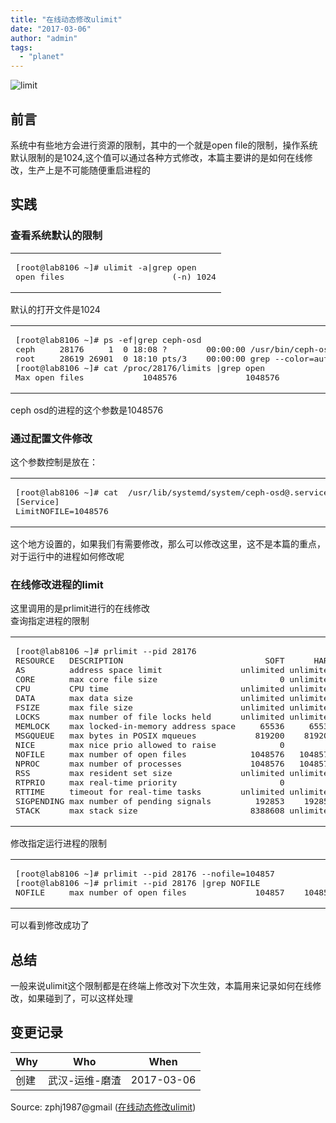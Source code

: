 ```yaml
---
title: "在线动态修改ulimit"
date: "2017-03-06"
author: "admin"
tags: 
  - "planet"
---
```


  
![limit](images/limit.jpg)  

## 前言

系统中有些地方会进行资源的限制，其中的一个就是open file的限制，操作系统默认限制的是1024,这个值可以通过各种方式修改，本篇主要讲的是如何在线修改，生产上是不可能随便重启进程的  

## 实践

### 查看系统默认的限制

<table><tbody><tr><td class="code"><pre><span class="line">[root@lab8106 ~]<span class="comment"># ulimit -a|grep open</span></span><br><span class="line">open files                      (-n) <span class="number">1024</span></span><br></pre></td></tr></tbody></table>

默认的打开文件是1024  

<table><tbody><tr><td class="code"><pre><span class="line">[root@lab8106 ~]<span class="comment"># ps -ef|grep ceph-osd</span></span><br><span class="line">ceph     <span class="number">28176</span>     <span class="number">1</span>  <span class="number">0</span> <span class="number">18</span>:<span class="number">08</span> ?        <span class="number">00</span>:<span class="number">00</span>:<span class="number">00</span> /usr/bin/ceph-osd <span class="operator">-f</span> --cluster ceph --id <span class="number">0</span> --setuser ceph --setgroup ceph</span><br><span class="line">root     <span class="number">28619</span> <span class="number">26901</span>  <span class="number">0</span> <span class="number">18</span>:<span class="number">10</span> pts/<span class="number">3</span>    <span class="number">00</span>:<span class="number">00</span>:<span class="number">00</span> grep --color=auto ceph-osd</span><br><span class="line">[root@lab8106 ~]<span class="comment"># cat /proc/28176/limits |grep open</span></span><br><span class="line">Max open files            <span class="number">1048576</span>              <span class="number">1048576</span>              files</span><br></pre></td></tr></tbody></table>

ceph osd的进程的这个参数是1048576

### 通过配置文件修改

这个参数控制是放在：  

<table><tbody><tr><td class="code"><pre><span class="line">[root@lab8106 ~]<span class="comment"># cat  /usr/lib/systemd/system/ceph-osd@.service |grep LimitNOFILE -B 1</span></span><br><span class="line">[Service]</span><br><span class="line">LimitNOFILE=<span class="number">1048576</span></span><br></pre></td></tr></tbody></table>

这个地方设置的，如果我们有需要修改，那么可以修改这里，这不是本篇的重点，对于运行中的进程如何修改呢

### 在线修改进程的limit

这里调用的是prlimit进行的在线修改  
查询指定进程的限制  

<table><tbody><tr><td class="code"><pre><span class="line">[root@lab8106 ~]<span class="comment"># prlimit --pid 28176</span></span><br><span class="line">RESOURCE   DESCRIPTION                             SOFT      HARD UNITS</span><br><span class="line">AS         address space <span class="built_in">limit</span>                unlimited unlimited bytes</span><br><span class="line">CORE       max core file size                         <span class="number">0</span> unlimited blocks</span><br><span class="line">CPU        CPU time                           unlimited unlimited seconds</span><br><span class="line">DATA       max data size                      unlimited unlimited bytes</span><br><span class="line">FSIZE      max file size                      unlimited unlimited blocks</span><br><span class="line">LOCKS      max number of file locks held      unlimited unlimited </span><br><span class="line">MEMLOCK    max locked-in-memory address space     <span class="number">65536</span>     <span class="number">65536</span> bytes</span><br><span class="line">MSGQUEUE   max bytes <span class="keyword">in</span> POSIX mqueues            <span class="number">819200</span>    <span class="number">819200</span> bytes</span><br><span class="line">NICE       max nice prio allowed to raise             <span class="number">0</span>         <span class="number">0</span> </span><br><span class="line">NOFILE     max number of open files             <span class="number">1048576</span>   <span class="number">1048576</span> </span><br><span class="line">NPROC      max number of processes              <span class="number">1048576</span>   <span class="number">1048576</span> </span><br><span class="line">RSS        max resident <span class="built_in">set</span> size              unlimited unlimited pages</span><br><span class="line">RTPRIO     max real-time priority                     <span class="number">0</span>         <span class="number">0</span> </span><br><span class="line">RTTIME     timeout <span class="keyword">for</span> real-time tasks        unlimited unlimited microsecs</span><br><span class="line">SIGPENDING max number of pending signals         <span class="number">192853</span>    <span class="number">192853</span> </span><br><span class="line">STACK      max stack size                       <span class="number">8388608</span> unlimited bytes</span><br></pre></td></tr></tbody></table>

修改指定运行进程的限制  

<table><tbody><tr><td class="code"><pre><span class="line">[root@lab8106 ~]<span class="comment"># prlimit --pid 28176 --nofile=104857</span></span><br><span class="line">[root@lab8106 ~]<span class="comment"># prlimit --pid 28176 |grep NOFILE</span></span><br><span class="line">NOFILE     max number of open files              <span class="number">104857</span>    <span class="number">104857</span></span><br></pre></td></tr></tbody></table>

可以看到修改成功了

## 总结

一般来说ulimit这个限制都是在终端上修改对下次生效，本篇用来记录如何在线修改，如果碰到了，可以这样处理

## 变更记录

| Why | Who | When |
| --- | --- | --- |
| 创建 | 武汉-运维-磨渣 | 2017-03-06 |

Source: zphj1987@gmail ([在线动态修改ulimit](http://www.zphj1987.com/2017/03/06/online-change-ulimit/))
